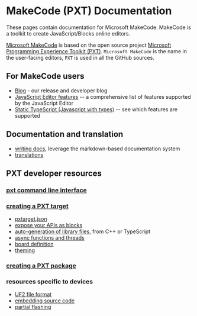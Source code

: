 # MakeCode (PXT) Documentation

These pages contain documentation for Microsoft MakeCode.
MakeCode is a toolkit to create JavaScript/Blocks online editors.

[Microsoft MakeCode](https://www.makecode.com) is based on the open source project [Microsoft Programming Experience Toolkit (PXT)](https://github.com/Microsoft/pxt). ``Microsoft MakeCode`` is the name in the user-facing editors, ``PXT`` is used in all the GitHub sources.

## For MakeCode users

* [Blog](/blog) - our release and developer blog
* [JavaScript Editor features](/js/editor) -- a comprehensive list of features supported by the JavaScript Editor
* [Static TypeScript (Javascript with types)](/language) -- see which features are supported

## Documentation and translation

* [writing docs](/writing-docs), leverage the markdown-based documentation system
* [translations](/translate)

## PXT developer resources

### [pxt command line interface](/cli)

### [creating a PXT target](/target-creation)
* [pxtarget.json](/targets/pxtarget)
* [expose your APIs as blocks](/defining-blocks)
* [auto-generation of library files](/simshim), from C++ or TypeScript
* [async functions and threads](/async)
* [board definition](/targets/board)
* [theming](/targets/theming)

### [creating a PXT package](/packages)

### resources specific to devices

* [UF2 file format](http://github.com/microsoft/uf2) 
* [embedding source code](/source-embedding)
* [partial flashing](/partial-flashing)

